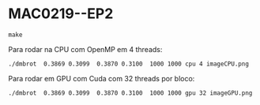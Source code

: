 # MAC0219--EP2
```
make
```

Para rodar na CPU com OpenMP em 4 threads:

```
./dmbrot  0.3869 0.3099  0.3870 0.3100  1000 1000 cpu 4 imageCPU.png
```

Para rodar em GPU com Cuda com 32 threads por bloco:



```
./dmbrot  0.3869 0.3099  0.3870 0.3100  1000 1000 gpu 32 imageGPU.png
```

